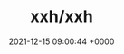 ---
title: "xxh/xxh"
link: "https://github.com/xxh/xxh"
date: "2021-12-15 09:00:44 +0000"
description: "🚀 Bring your favorite shell wherever you go through the ssh."
category: "github"
---